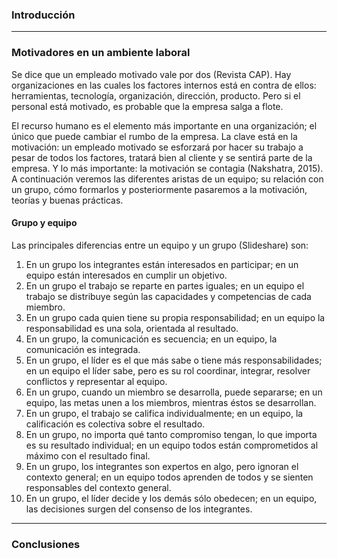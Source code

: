 ### Introducción

---

### Motivadores en un ambiente laboral

Se dice que un empleado motivado vale por dos (Revista CAP). Hay organizaciones en las cuales los factores internos está en contra de ellos: herramientas, tecnología, organización, dirección, producto. Pero si el personal está motivado, es probable que la empresa salga a flote.

El recurso humano es el elemento más importante en una organización; el único que puede cambiar el rumbo de la empresa. La clave está en la motivación: un empleado motivado se esforzará por hacer su trabajo a pesar de todos los factores, tratará bien al cliente y se sentirá parte de la empresa. Y lo más importante: la motivación se contagia (Nakshatra, 2015).  
A continuación veremos las diferentes aristas de un equipo; su relación con un grupo, cómo formarlos y posteriormente pasaremos a la motivación, teorías y buenas prácticas.

#### Grupo y equipo

Las principales diferencias entre un equipo y un grupo (Slideshare) son:

1. En un grupo los integrantes están interesados en participar; en un equipo están interesados en cumplir un objetivo.
2. En un grupo el trabajo se reparte en partes iguales; en un equipo el trabajo se distribuye según las capacidades y competencias de cada miembro.
3. En un grupo cada quien tiene su propia responsabilidad; en un equipo la responsabilidad es una sola, orientada al resultado.
4. En un grupo, la comunicación es secuencia; en un equipo, la comunicación es integrada.
5. En un grupo, el líder es el que más sabe o tiene más responsabilidades; en un equipo el líder sabe, pero es su rol coordinar, integrar, resolver conflictos y representar al equipo.
6. En un grupo, cuando un miembro se desarrolla, puede separarse; en un equipo, las metas unen a los miembros, mientras éstos se desarrollan.
7. En un grupo, el trabajo se califica individualmente; en un equipo, la calificación es colectiva sobre el resultado.
8. En un grupo, no importa qué tanto compromiso tengan, lo que importa es su resultado individual; en un equipo todos están comprometidos al máximo con el resultado final.
9. En un grupo, los integrantes son expertos en algo, pero ignoran el contexto general; en un equipo todos aprenden de todos y se sienten responsables del contexto general.
10. En un grupo, el líder decide y los demás sólo obedecen; en un equipo, las decisiones surgen del consenso de los integrantes.

---

### Conclusiones
